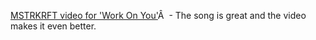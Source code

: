---
layout: post
wordpress_id: 168
wordpress_url: http://noesbueno.com/archives/168
date: '2006-12-12 19:26:41 -0600'
date_gmt: '2006-12-13 00:26:41 -0600'
body: |
  <p><a href="http://www.youtube.com/watch?v=4xxvmT7NgDk&eurl=">MSTRKRFT video for 'Work On You'</a>Â  - The song is great and the video makes it even better.</p>
---